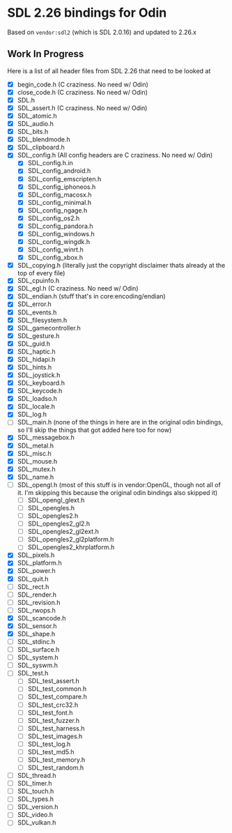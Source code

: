 # SDL 2.26 bindings for Odin
Based on `vendor:sdl2` (which is SDL 2.0.16) and updated to 2.26.x 

## Work In Progress
Here is a list of all header files from SDL 2.26 that need to be looked at

- [x] begin_code.h (C craziness. No need w/ Odin)
- [x] close_code.h (C craziness. No need w/ Odin)
- [x] SDL.h
- [x] SDL_assert.h (C craziness. No need w/ Odin)
- [x] SDL_atomic.h
- [x] SDL_audio.h
- [x] SDL_bits.h
- [x] SDL_blendmode.h
- [x] SDL_clipboard.h
- [x] SDL_config.h (All config headers are C craziness. No need w/ Odin)
  - [x] SDL_config.h.in
  - [x] SDL_config_android.h
  - [x] SDL_config_emscripten.h
  - [x] SDL_config_iphoneos.h
  - [x] SDL_config_macosx.h
  - [x] SDL_config_minimal.h
  - [x] SDL_config_ngage.h
  - [x] SDL_config_os2.h
  - [x] SDL_config_pandora.h
  - [x] SDL_config_windows.h
  - [x] SDL_config_wingdk.h
  - [x] SDL_config_winrt.h
  - [x] SDL_config_xbox.h
- [x] SDL_copying.h (literally just the copyright disclaimer thats already at the top of every file)
- [x] SDL_cpuinfo.h
- [x] SDL_egl.h (C craziness. No need w/ Odin)
- [x] SDL_endian.h (stuff that's in core:encoding/endian)
- [x] SDL_error.h
- [x] SDL_events.h
- [x] SDL_filesystem.h
- [x] SDL_gamecontroller.h
- [x] SDL_gesture.h
- [x] SDL_guid.h
- [x] SDL_haptic.h
- [x] SDL_hidapi.h
- [x] SDL_hints.h
- [x] SDL_joystick.h
- [x] SDL_keyboard.h
- [x] SDL_keycode.h
- [x] SDL_loadso.h
- [x] SDL_locale.h
- [x] SDL_log.h
- [ ] SDL_main.h (none of the things in here are in the original odin bindings, so I'll skip the things that got added here too for now)
- [x] SDL_messagebox.h
- [x] SDL_metal.h
- [x] SDL_misc.h
- [x] SDL_mouse.h
- [x] SDL_mutex.h
- [x] SDL_name.h
- [ ] SDL_opengl.h (most of this stuff is in vendor:OpenGL, though not all of it. I'm skipping this because the original odin bindings also skipped it)
  - [ ] SDL_opengl_glext.h
  - [ ] SDL_opengles.h
  - [ ] SDL_opengles2.h
  - [ ] SDL_opengles2_gl2.h
  - [ ] SDL_opengles2_gl2ext.h
  - [ ] SDL_opengles2_gl2platform.h
  - [ ] SDL_opengles2_khrplatform.h
- [x] SDL_pixels.h
- [x] SDL_platform.h
- [x] SDL_power.h
- [x] SDL_quit.h
- [ ] SDL_rect.h
- [ ] SDL_render.h
- [ ] SDL_revision.h
- [ ] SDL_rwops.h
- [x] SDL_scancode.h
- [x] SDL_sensor.h
- [x] SDL_shape.h
- [ ] SDL_stdinc.h
- [ ] SDL_surface.h
- [ ] SDL_system.h
- [ ] SDL_syswm.h
- [ ] SDL_test.h
  - [ ] SDL_test_assert.h
  - [ ] SDL_test_common.h
  - [ ] SDL_test_compare.h
  - [ ] SDL_test_crc32.h
  - [ ] SDL_test_font.h
  - [ ] SDL_test_fuzzer.h
  - [ ] SDL_test_harness.h
  - [ ] SDL_test_images.h
  - [ ] SDL_test_log.h
  - [ ] SDL_test_md5.h
  - [ ] SDL_test_memory.h
  - [ ] SDL_test_random.h
- [ ] SDL_thread.h
- [ ] SDL_timer.h
- [ ] SDL_touch.h
- [ ] SDL_types.h
- [ ] SDL_version.h
- [ ] SDL_video.h
- [ ] SDL_vulkan.h
